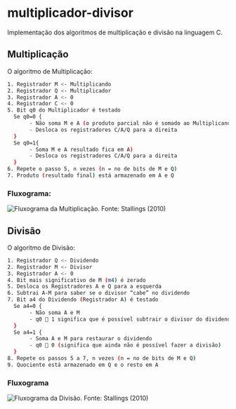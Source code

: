 # multiplicador-divisor

Implementação dos algoritmos de multiplicação e divisão na linguagem C.

## Multiplicação

O algoritmo de Multiplicação:

```bash
1. Registrador M <- Multiplicando
2. Registrador Q <- Multiplicador
3. Registrador A <- 0
4. Registrador C <- 0
5. Bit q0 do Multiplicador é testado
  Se q0=0 {
       - Não soma M e A (o produto parcial não é somado ao Multiplicando)
       - Desloca os registradores C/A/Q para a direita
  }
  Se q0=1{
       - Soma M e A resultado fica em A)
       - Desloca os registradores C/A/Q para a direita
  }
6. Repete o passo 5, n vezes (n = no de bits de M e Q)
7. Produto (resultado final) está armazenado em A e Q
```

### Fluxograma:

![Fluxograma da Multiplicação. Fonte: Stallings (2010)](/home/rogerio/.config/Typora/typora-user-images/image-20240314104634346.png)

## Divisão

O algoritmo de Divisão:

```bash
1. Registrador Q <- Dividendo
2. Registrador M <- Divisor
3. Registrador A <- 0
4. Bit mais significativo de M (m4) é zerado
5. Desloca os Registradores A e Q para a esquerda
6. Subtrai A-M para saber se o divisor “cabe” no dividendo
7. Bit a4 do Dividendo (Registrador A) é testado
  Se a4=0 {
       - Não soma A e M 
       - q0  1 significa que é possível subtrair o divisor do dividendo 
  }
  Se a4=1 {
       - Soma A e M para restaurar o dividendo
       - q0  0 (significa que ainda não é possível fazer a divisão)
  }
8. Repete os passos 5 a 7, n vezes (n = no de bits de M e Q)
9. Quociente está armazenado em Q e o resto em A
```

### Fluxograma

![Fluxograma da Divisão. Fonte: Stallings (2010)](/home/rogerio/.config/Typora/typora-user-images/image-20240314105203980.png)